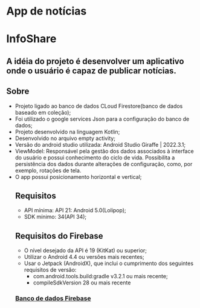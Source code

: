 # App de notícias
# InfoShare
## A idéia do projeto é desenvolver um aplicativo onde o usuário é capaz de publicar notícias.
## Sobre
 * Projeto ligado ao banco de dados CLoud Firestore(banco de dados baseado em coleção);
 * Foi utilizado o google services Json para a configuração do banco de dados;
 * Projeto desenvolvido na linguagem Kotlin;
 * Desenvolvido no arquivo empty activity;
 * Versão do android studio utilizada: Android Studio Giraffe | 2022.3.1;
 * ViewModel: Responsável pela gestão dos dados associados à interface do usuário e possui conhecimento do ciclo de vida. Possibilita a persistência dos dados durante alterações de configuração, como, por exemplo, rotações de tela.
 * O app possui posicionamento horizontal e vertical;
   ## Requisitos
    * API mínima: API 21: Android 5.0(Lolipop);
    * SDK mínimo: 34(API 34);
   ## Requisitos do Firebase
    * O nível desejado da API é 19 (KitKat) ou superior;
    * Utilizar o Android 4.4 ou versões mais recentes;
    * Usar o Jetpack (AndroidX), que inclui o cumprimento dos seguintes requisitos de versão:
      - com.android.tools.build:gradle v3.2.1 ou mais recente;
      - compileSdkVersion 28 ou mais recente
   ### [Banco de dados Firebase](https://console.firebase.google.com/u/0/project/app-de-noticias-8dae7/firestore/data/~2Fnoticias?hl=pt-br&pli=1)
   
